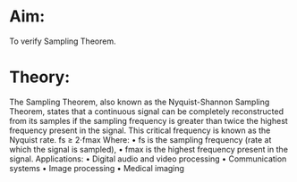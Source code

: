 # Aim:
To verify Sampling Theorem.
# Theory:
The Sampling Theorem, also known as the Nyquist-Shannon Sampling Theorem, states 
that a continuous signal can be completely reconstructed from its samples if the 
sampling frequency is greater than twice the highest frequency present in the signal. 
This critical frequency is known as the Nyquist rate. 
fs ≥ 2⋅fmax 
Where: 
• fs is the sampling frequency (rate at which the signal is sampled), 
• fmax is the highest frequency present in the signal. 
Applications: 
• Digital audio and video processing 
• Communication systems 
• Image processing 
• Medical imaging
